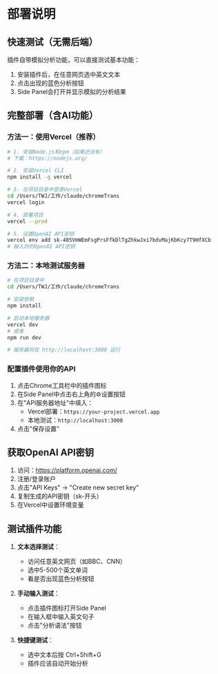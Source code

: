 # 部署说明

## 快速测试（无需后端）
插件自带模拟分析功能，可以直接测试基本功能：

1. 安装插件后，在任意网页选中英文文本
2. 点击出现的蓝色分析按钮
3. Side Panel会打开并显示模拟的分析结果

## 完整部署（含AI功能）

### 方法一：使用Vercel（推荐）

```bash
# 1. 安装Node.js和npm（如果还没有）
# 下载：https://nodejs.org/

# 2. 安装Vercel CLI
npm install -g vercel

# 3. 在项目目录中登录Vercel
cd /Users/TWJ/工作/claude/chromeTrans
vercel login

# 4. 部署项目
vercel --prod

# 5. 设置OpenAI API密钥
vercel env add sk-485VmWEmFsgPrsFfkDlTgZhkwJxi7bdvMajKbKcy7T9HfXCb
# 输入你的OpenAI API密钥
```

### 方法二：本地测试服务器

```bash
# 在项目目录中
cd /Users/TWJ/工作/claude/chromeTrans

# 安装依赖
npm install

# 启动本地服务器
vercel dev
# 或者
npm run dev

# 服务器将在 http://localhost:3000 运行
```

### 配置插件使用你的API

1. 点击Chrome工具栏中的插件图标
2. 在Side Panel中点击右上角的⚙️设置按钮
3. 在"API服务器地址"中填入：
   - Vercel部署：`https://your-project.vercel.app`
   - 本地测试：`http://localhost:3000`
4. 点击"保存设置"

## 获取OpenAI API密钥

1. 访问：https://platform.openai.com/
2. 注册/登录账户
3. 点击"API Keys" → "Create new secret key"
4. 复制生成的API密钥（sk-开头）
5. 在Vercel中设置环境变量

## 测试插件功能

1. **文本选择测试**：
   - 访问任意英文网页（如BBC、CNN）
   - 选中5-500个英文单词
   - 看是否出现蓝色分析按钮

2. **手动输入测试**：
   - 点击插件图标打开Side Panel
   - 在输入框中输入英文句子
   - 点击"分析语法"按钮

3. **快捷键测试**：
   - 选中文本后按 Ctrl+Shift+G
   - 插件应该自动开始分析